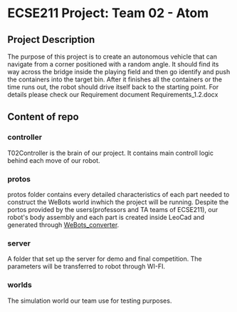 # ECSE211 Project: Team 02 - Atom
## Project Description
  The purpose of this project is to create an autonomous vehicle that can navigate from a corner positioned with a random angle. It should find its way across the bridge inside the playing field and then go identify and push the containers into the target bin. After it finishes all the containers or the time runs out, the robot should drive itself back to the starting point. For details please check our Requirement document Requirements_1.2.docx

## Content of repo
### controller
  T02Controller is the brain of our project. It contains main controll logic behind each move of our robot.
  
### protos
  protos folder contains every detailed characteristics of each part needed to construct the WeBots world inwhich the project will be running.
  Despite the portos provided by the users(professors and TA teams of ECSE211), our robot's body assembly and each part is created inside LeoCad and generated through [WeBots_converter](http://ecse211.ece.mcgill.ca/converter.html).
  
### server
  A folder that set up the server for demo and final competition. The parameters will be transferred to robot through WI-FI.
  
### worlds
  The simulation world our team use for testing purposes.

